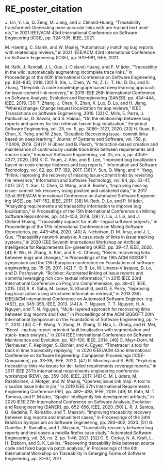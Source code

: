# RE_poster_citation
J. Lin, Y. Liu, Q. Zeng, M. Jiang, and J. Cleland-Huang, “Traceability
transformed: Generating more accurate links with pre-trained bert mod-
els,” in 2021 IEEE/ACM 43rd International Conference on Software
Engineering (ICSE), pp. 324–335, IEEE, 2021.

M. Haering, C. Stanik, and W. Maalej, “Automatically matching bug
reports with related app reviews,” in 2021 IEEE/ACM 43rd International
Conference on Software Engineering (ICSE), pp. 970–981, IEEE, 2021.

M. Rath, J. Rendall, J. L. Guo, J. Cleland-Huang, and P. M ̈ader,
“Traceability in the wild: automatically augmenting incomplete trace
links,” in Proceedings of the 40th International Conference on Software
Engineering, pp. 834–845, 2018.
[30] R. Xie, L. Chen, W. Ye, Z. Li, T. Hu, D. Du, and S. Zhang, “Deeplink: A
code knowledge graph based deep learning approach for issue-commit
link recovery,” in 2019 IEEE 26th International Conference on Software
Analysis, Evolution and Reengineering (SANER), pp. 434–444, IEEE,
2019.
[31] T. Zhang, J. Chen, X. Zhan, X. Luo, D. Lo, and H. Jiang,
“Where2change: Change request localization for app reviews,” IEEE
Transactions on Software Engineering, 2019.
[32] C. Mills, E. Parra, J. Pantiuchina, G. Bavota, and S. Haiduc, “On the
relationship between bug reports and queries for text retrieval-based bug
localization,” Empirical Software Engineering, vol. 25, no. 5, pp. 3086–
3127, 2020.
[33] H. Ruan, B. Chen, X. Peng, and W. Zhao, “Deeplink: Recovering issue-
commit links based on deep learning,” Journal of Systems and Software,
vol. 158, p. 110406, 2019.
[34] P. H ̈ubner and B. Paech, “Interaction-based creation and maintenance of
continuously usable trace links between requirements and source code,”
Empirical Software Engineering, vol. 25, no. 5, pp. 4350–4377, 2020.
[35] K. C. Youm, J. Ahn, and E. Lee, “Improved bug localization based
on code change histories and bug reports,” Information and Software
Technology, vol. 82, pp. 177–192, 2017.
[36] Y. Sun, Q. Wang, and Y. Yang, “Frlink: Improving the recovery of
missing issue-commit links by revisiting file relevance,” Information and
Software Technology, vol. 84, pp. 33–47, 2017.
[37] Y. Sun, C. Chen, Q. Wang, and B. Boehm, “Improving missing issue-
commit link recovery using positive and unlabeled data,” in 2017 32nd
IEEE/ACM International Conference on Automated Software Engineer-
ing (ASE), pp. 147–152, IEEE, 2017.
[38] M. Rath, D. Lo, and P. M ̈ader, “Analyzing requirements and traceability
information to improve bug localization,” in Proceedings of the 15th
International Conference on Mining Software Repositories, pp. 442–453,
2018.
[39] Y. Liu, J. Lin, and J. Cleland-Huang, “Traceability support for multi-
lingual software projects,” in Proceedings of the 17th International
Conference on Mining Software Repositories, pp. 443–454, 2020.
[40] A. Nicholson, D. M. Arya, and J. L. Guo, “Traceability network analysis:
A case study of links in issue tracking systems,” in 2020 IEEE Seventh
International Workshop on Artificial Intelligence for Requirements En-
gineering (AIRE), pp. 39–47, IEEE, 2020.
[41] R. Wu, H. Zhang, S. Kim, and S.-C. Cheung, “Relink: recovering
links between bugs and changes,” in Proceedings of the 19th ACM
SIGSOFT symposium and the 13th European conference on Foundations
of software engineering, pp. 15–25, 2011.
[42] T.-D. B. Le, M. Linares-V ́asquez, D. Lo, and D. Poshyvanyk, “Rclinker:
Automated linking of issue reports and commits leveraging rich con-
textual information,” in 2015 IEEE 23rd International Conference on
Program Comprehension, pp. 36–47, IEEE, 2015.
[43] R. K. Saha, M. Lease, S. Khurshid, and D. E. Perry, “Improving
bug localization using structured information retrieval,” in 2013 28th
IEEE/ACM International Conference on Automated Software Engineer-
ing (ASE), pp. 345–355, IEEE, 2013.
[44] A. T. Nguyen, T. T. Nguyen, H. A. Nguyen, and T. N. Nguyen, “Multi-
layered approach for recovering links between bug reports and fixes,”
in Proceedings of the ACM SIGSOFT 20th International Symposium on
the Foundations of Software Engineering, pp. 1–11, 2012.
[45] C.-P. Wong, Y. Xiong, H. Zhang, D. Hao, L. Zhang, and H. Mei, “Boost-
ing bug-report-oriented fault localization with segmentation and stack-
trace analysis,” in 2014 IEEE International Conference on Software
Maintenance and Evolution, pp. 181–190, IEEE, 2014.
[46] C. Mayr-Dorn, M. Vierhauser, F. Keplinger, S. Bichler, and A. Egyed,
“Timetracer: a tool for back in time traceability replaying,” in 2020
IEEE/ACM 42nd International Conference on Software Engineering:
Companion Proceedings (ICSE-Companion), pp. 33–36, IEEE, 2020.
[47] R. Mordinyi and S. Biffl, “Exploring traceability links via issues for de-
tailed requirements coverage reports,” in 2017 IEEE 25Th international
requirements engineering conference workshops (REW), pp. 359–366,
IEEE, 2017.
[48] C. M. L ̈uders, M. Raatikainen, J. Motger, and W. Maalej, “Openreq
issue link map: A tool to visualize issue links in jira,” in 2019 IEEE
27th International Requirements Engineering Conference (RE), pp. 492–
493, IEEE, 2019.
[49] M. Rath, M. T. Tomova, and P. M ̈ader, “Spojitr: Intelligently link
development artifacts,” in 2020 IEEE 27th International Conference on
Software Analysis, Evolution and Reengineering (SANER), pp. 652–656,
IEEE, 2020.
[50] L. R. J. Santos, G. Gadelha, F. Ramalho, and T. Massoni, “Improving
traceability recovery between bug reports and manual test cases,” in
Proceedings of the 34th Brazilian Symposium on Software Engineering,
pp. 293–302, 2020.
[51] G. Gadelha, F. Ramalho, and T. Massoni, “Traceability recovery between
bug reports and test cases-a mozilla firefox case study,” Automated
Software Engineering, vol. 28, no. 2, pp. 1–46, 2021.
[52] C. S. Corley, N. A. Kraft, L. H. Etzkorn, and S. K. Lukins, “Recovering
traceability links between source code and fixed bugs via patch analysis,”
in Proceedings of the 6th International Workshop on Traceability in
Emerging Forms of Software Engineering, pp. 31–37, 2011.
